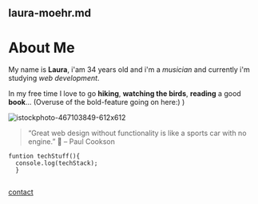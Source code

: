 ## laura-moehr.md
# About Me

My name is **Laura**, i'am 34 years old and i'm a _musician_ and currently i'm studying _web development_.

In my free time I love to go **hiking**, **watching the birds**, **reading** a good **book**... (Overuse of the bold-feature going on here:) )

![istockphoto-467103849-612x612](https://user-images.githubusercontent.com/86975686/140906773-d98b78ff-d958-4371-be14-b47ef4902fef.jpg)


> “Great web design without functionality is like a sports car with no engine.” :car:
– Paul Cookson 

```
funtion techStuff(){
  console.log(techStack);
  }
  
```

[contact](laura.moehr@gmail.com)


